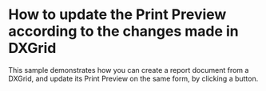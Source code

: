 # How to update the Print Preview according to the changes made in DXGrid


<p>This sample demonstrates how you can create a report document from a DXGrid, and update its Print Preview on the same form, by clicking a button.</p>

<br/>


